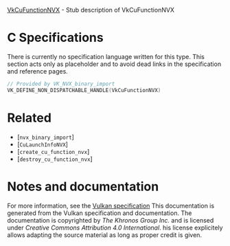 [VkCuFunctionNVX](https://www.khronos.org/registry/vulkan/specs/1.3-extensions/man/html/VkCuFunctionNVX.html) - Stub description of VkCuFunctionNVX

# C Specifications
There is currently no specification language written for this type.
This section acts only as placeholder and to avoid dead links in the
specification and reference pages.
```c
// Provided by VK_NVX_binary_import
VK_DEFINE_NON_DISPATCHABLE_HANDLE(VkCuFunctionNVX)
```

# Related
- [`nvx_binary_import`]
- [`CuLaunchInfoNVX`]
- [`create_cu_function_nvx`]
- [`destroy_cu_function_nvx`]

# Notes and documentation
For more information, see the [Vulkan specification](https://www.khronos.org/registry/vulkan/specs/1.3-extensions/html/vkspec.html)
This documentation is generated from the Vulkan specification and documentation.
The documentation is copyrighted by *The Khronos Group Inc.* and is licensed under *Creative Commons Attribution 4.0 International*.
his license explicitely allows adapting the source material as long as proper credit is given.
        